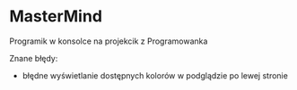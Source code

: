 # MasterMind

Programik w konsolce na projekcik z Programowanka

Znane błędy:
- błędne wyświetlanie dostępnych kolorów w podglądzie po lewej stronie
